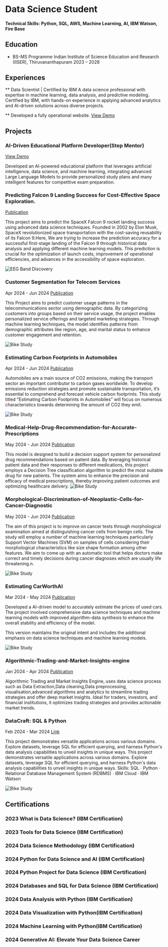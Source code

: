 # Data Science Student 

#### Technical Skills: Python, SQL, AWS, Machine Learning, AI, IBM Watson, Fire Base

## Education
- BS-MS Programme
  Indian Institute of Science Education and Research (IISER), Thiruvananthapuram
  2023 – 2028						       		


## Experiences
** Data Scientist | Certified by IBM
A data science professional with expertise in machine learning, data analysis, and predictive modeling. Certified by IBM, with hands-on experience in applying advanced analytics and AI-driven solutions across diverse projects.

** Developed a fully operational website. 
[View Demo](https://www.youtube.com/watch?v=RVKZBXkMGrI&t=65s)

## Projects

### AI-Driven Educational Platform Developer(Step Mentor)
[View Demo](https://www.youtube.com/watch?v=RVKZBXkMGrI&t=65s)


Developed an AI-powered educational platform that leverages artificial intelligence, data science, and machine learning, integrating advanced Large Language Models to provide personalized study plans and many intelligent features for competitive exam preparation.

### Predicting Falcon 9 Landing Success for Cost-Effective Space Exploration.
[Publication](https://github.com/SaurabMishra12/Predicting-the-Landing-Success-of-Falcon-9-First-Stages)

This project aims to predict the SpaceX Falcon 9 rocket landing success using  advanced data science techniques. Founded in 2002 by Elon Musk, SpaceX revolutionized space transportation with the cost-saving reusability of its Falcon 9.Here, We are trying to increase the prediction accuracy for a successful first-stage landing of the Falcon 9 through historical data analysis and applying different machine learning models. This prediction is crucial for the optimization of launch costs, improvement of operational efficiencies, and advances in the accessibility of space exploration.

![EEG Band Discovery](/assets/img/eeg_band_discovery.jpeg)

### Customer Segmentation for Telecom Services
Apr 2024 - Jun 2024
[Publication](https://github.com/SaurabMishra12/Predictive-Customer-Segmentation-for-Telecom-Services)

This Project aims to predict customer usage patterns in the telecommunications sector using demographic data. By categorizing customers into groups based on their service usage, the project enables personalized service offerings and targeted marketing strategies. Through machine learning techniques, the model identifies patterns from demographic attributes like region, age, and marital status to enhance customer engagement and retention.

![Bike Study](/assets/img/bike_study.jpeg)

### Estimating Carbon Footprints in Automobiles
Apr 2024 - Jun 2024
[Publication](https://www.linkedin.com/in/saurab-mishra-493a73178/details/projects/1718610888761/single-media-viewer?type=LINK&profileId=ACoAACopBe8BVahfbQFuJ1MAjJB0JrYU9D67PPk&lipi=urn%3Ali%3Apage%3Ad_flagship3_profile_view_base_projects_details%3BCZmCefT5QDuZXkZdgQ6sFw%3D%3D)

Automobiles are a main source of CO2 emissions, making the transport sector an important contributor to carbon gases worldwide. To develop emissions reduction strategies and promote sustainable transportation, it’s essential to comprehend and forecast vehicle carbon footprints. This study titled “Estimating Carbon Footprints in Automobiles” will focus on numerous characteristics towards determining the amount of CO2 they emit.

![Bike Study](/assets/img/bike_study.jpeg)

### Medical-Help-Drug-Recommendation-for-Accurate-Prescriptions
May 2024 - Jun 2024
[Publication](https://github.com/SaurabMishra12/Medical-Solutions-Comprehensive-Drug-Recommendation-for-Accurate-Prescriptions)

This model is designed to build a decision support system for personalized drug recommendations based on patient data. By leveraging historical patient data and their responses to different medications, this project employs a Decision Tree classification algorithm to predict the most suitable drug for new patients. The system aims to enhance the precision and efficacy of medical prescriptions, thereby improving patient outcomes and optimizing healthcare delivery.
![Bike Study](/assets/img/bike_study.jpeg)

### Morphological-Discrimination-of-Neoplastic-Cells-for-Cancer-Diagnostic
May 2024 - Jun 2024
[Publication](https://github.com/SaurabMishra12/Morphological-Discrimination-of-Neoplastic-Cells-for-Cancer-Diagnostic)

The aim of this project is to improve on cancer tests through morphological examination aimed at distinguishing cancer cells from benign cells. The study will employ a number of machine learning techniques particularly Support Vector Machines (SVM) on samples of cells considering their morphological characteristics like size shape formation among other features. We aim to come up with an automatic tool that helps doctors make correct and timely decisions during cancer diagnoses which are usually life threatening.n.

![Bike Study](/assets/img/bike_study.jpeg)

### Estimating CarWorthAI
Mar 2024 - May 2024
[Publication](https://github.com/SaurabMishra12/VehicularValuationPredictorAI)

Developed a AI-driven model to accurately estimate the prices of used cars. The project involved comprehensive data science techniques and machine learning models with improved algorithm-data synthesis to enhance the overall stability and efficiency of the model.

This version maintains the original intent and includes the additional emphasis on data science techniques and machine learning models.

![Bike Study](/assets/img/bike_study.jpeg)

### Algorithmic-Trading-and-Market-Insights-engine
Jan 2024 - Apr 2024
[Publication](https://github.com/SaurabMishra12/Predictive-Customer-Segmentation-for-Telecom-Services)

Algorithmic Trading and Market Insights Engine, uses data science process such as Data Extraction,Data cleaning,Data preprocessing, visualisation,advanced algorithms and analytics to streamline trading strategies and offer deep market insights. Ideal for traders, investors, and financial institutions, it optimizes trading strategies and provides actionable market trends.

  
### DataCraft: SQL & Python
Feb 2024 - Mar 2024 
[Link](https://github.com/SaurabMishra12/Analyzing-Datasets-with-SQL-and-Python)

This project demonstrates versatile applications across various domains. Explore datasets, leverage SQL for efficient querying, and harness Python's data analysis capabilities to unveil insights in unique ways.
This project demonstrates versatile applications across various domains. Explore datasets, leverage SQL for efficient querying, and harness Python's data analysis capabilities to unveil insights in unique ways.
Skills: SQL · Python · Relational Database Management System (RDBMS) · IBM Cloud · IBM Watson

![Bike Study](/assets/img/bike_study.jpeg)

## Certifications
### 2023 What is Data Science? (IBM Certification)
### 2023 Tools for Data Science (IBM Certification)
### 2024 Data Science Methodology (IBM Certification)
### 2024 Python for Data Science and AI (IBM Certification)
### 2024 Python Project for Data Science (IBM Certification)
### 2024 Databases and SQL for Data Science (IBM Certification)
### 2024 Data Analysis with Python (IBM Certification)
### 2024 Data Visualization with Python(IBM Certification)
### 2024 Machine Learning with Python(IBM Certification)
### 2024 Generative AI: Elevate Your Data Science Career




